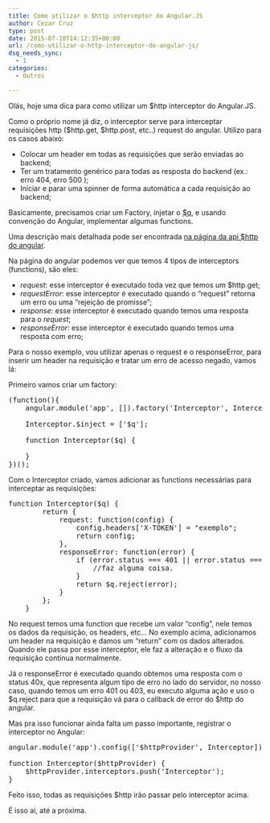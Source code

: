 ```yaml
---
title: Como utilizar o $http interceptor do Angular.JS
author: Cezar Cruz
type: post
date: 2015-07-10T14:12:35+00:00
url: /como-utilizar-o-http-interceptor-do-angular-js/
dsq_needs_sync:
  - 1
categories:
  - Outros

---
```

Olás, hoje uma dica para como utilizar um $http interceptor do Angular.JS.

<!--more-->

Como o próprio nome já diz, o interceptor serve para interceptar requisições http ($http.get, $http.post, etc..) request do angular. Utilizo para os casos abaixo:

  * Colocar um header em todas as requisições que serão enviadas ao backend;
  * Ter um tratamento genérico para todas as resposta do backend (ex.: erro 404, erro 500 );
  * Iniciar e parar uma spinner de forma automática a cada requisição ao backend;

Basicamente, precisamos criar um Factory, injetar o [$q][1], e usando convenção do Angular, implementar algumas functions.

Uma descrição mais detalhada pode ser encontrada [na página da api $http do angular][2].

Na página do angular podemos ver que temos 4 tipos de interceptors (functions), são eles:

  * _request_: esse interceptor é executado toda vez que temos um $http.get;
  * _requestError_: esse interceptor é executado quando o &#8220;request&#8221; retorna um erro ou uma &#8220;rejeição de promisse&#8221;;
  * _response_: esse interceptor é executado quando temos uma resposta para o _request_;
  * _responseError_: esse interceptor é executado quando temos uma resposta com erro;

Para o nosso exemplo, vou utilizar apenas o request e o responseError, para inserir um header na requisição e tratar um erro de acesso negado, vamos lá:

Primeiro vamos criar um factory:

<pre class="lang:js decode:true">(function(){
	angular.module('app', []).factory('Interceptor', Interceptor);
	
	Interceptor.$inject = ['$q'];
	
	function Interceptor($q) {
		
	}	
})();</pre>

Com o Interceptor criado, vamos adicionar as functions necessárias para interceptar as requisições:

<pre class="lang:default decode:true">function Interceptor($q) {		
		return {
			request: function(config) {											
				config.headers['X-TOKEN'] = "exemplo";				
				return config;
			},
			responseError: function(error) {
				if (error.status === 401 || error.status === 403) {
					//faz alguma coisa.
				}
				return $q.reject(error);
			}
		};
	}</pre>

No request temos uma function que recebe um valor &#8220;config&#8221;, nele temos os dados da requisição, os headers, etc&#8230; No exemplo acima, adicionamos um header na requisição e damos um &#8220;return&#8221; com os dados alterados. Quando ele passa por esse interceptor, ele faz a alteração e o fluxo da requisição continua normalmente.

Já o responseError é executado quando obtemos uma resposta com o status 40x, que representa algum tipo de erro no lado do servidor, no nosso caso, quando temos um erro 401 ou 403, eu executo alguma ação e uso o $q.reject para que a requisição vá para o callback de error do $http do angular.

Mas pra isso funcionar ainda falta um passo importante, registrar o interceptor no Angular:

<pre class="lang:default decode:true">angular.module('app').config(['$httpProvider', Interceptor]);
	
function Interceptor($httpProvider) {
	$httpProvider.interceptors.push('Interceptor');		
}</pre>

Feito isso, todas as requisições $http irão passar pelo interceptor acima.

É isso ai, até a próxima.

 [1]: https://docs.angularjs.org/api/ng/service/$q
 [2]: https://docs.angularjs.org/api/ng/service/$http